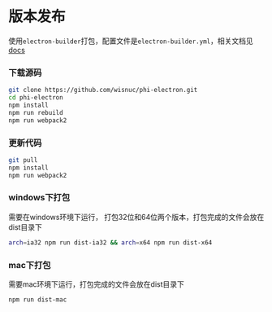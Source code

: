 # 版本发布

使用`electron-builder`打包，配置文件是`electron-builder.yml`，相关文档见[docs](https://www.electron.build/)

### 下载源码

```bash
git clone https://github.com/wisnuc/phi-electron.git
cd phi-electron
npm install
npm run rebuild
npm run webpack2
```

### 更新代码

```bash
git pull
npm install
npm run webpack2
```

### windows下打包

需要在windows环境下运行， 打包32位和64位两个版本，打包完成的文件会放在dist目录下

```bash
arch=ia32 npm run dist-ia32 && arch=x64 npm run dist-x64
```

### mac下打包

需要mac环境下运行，打包完成的文件会放在dist目录下

```bash
npm run dist-mac
```
